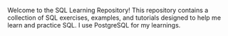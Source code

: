 Welcome to the SQL Learning Repository! 
This repository contains a collection of SQL exercises, examples, and tutorials designed to help me learn and practice SQL.
I use PostgreSQL for my learnings.